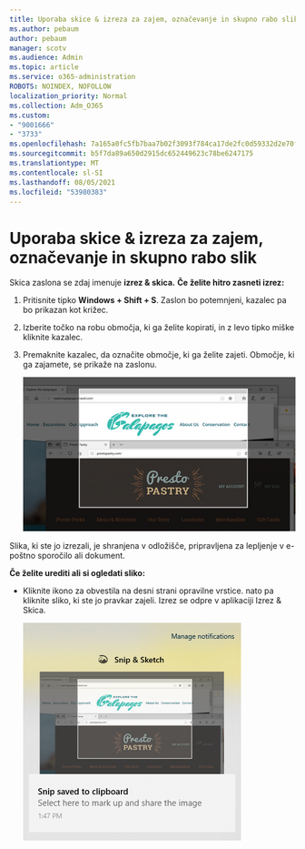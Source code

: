 ```yaml
---
title: Uporaba skice & izreza za zajem, označevanje in skupno rabo slik
ms.author: pebaum
author: pebaum
manager: scotv
ms.audience: Admin
ms.topic: article
ms.service: o365-administration
ROBOTS: NOINDEX, NOFOLLOW
localization_priority: Normal
ms.collection: Adm_O365
ms.custom:
- "9001666"
- "3733"
ms.openlocfilehash: 7a165a0fc5fb7baa7b02f3093f784ca17de2fc0d59332d2e70fb0f507bfeb221
ms.sourcegitcommit: b5f7da89a650d2915dc652449623c78be6247175
ms.translationtype: MT
ms.contentlocale: sl-SI
ms.lasthandoff: 08/05/2021
ms.locfileid: "53980383"
---
```

# <a name="use-snip--sketch-to-capture-mark-up-and-share-images"></a>Uporaba skice & izreza za zajem, označevanje in skupno rabo slik

Skica zaslona se zdaj imenuje **izrez & skica.** **Če želite hitro zasneti izrez:**

1. Pritisnite tipko **Windows + Shift + S**. Zaslon bo potemnjeni, kazalec pa bo prikazan kot križec. 

2. Izberite točko na robu območja, ki ga želite kopirati, in z levo tipko miške kliknite kazalec. 

3. Premaknite kazalec, da označite območje, ki ga želite zajeti. Območje, ki ga zajamete, se prikaže na zaslonu.

   ![slika označenega izbora](media/snipone.png)

Slika, ki ste jo izrezali, je shranjena v odložišče, pripravljena za lepljenje v e-poštno sporočilo ali dokument. 

**Če želite urediti ali si ogledati sliko:** 

- Kliknite ikono za obvestila na desni strani opravilne vrstice. nato pa kliknite sliko, ki ste jo pravkar zajeli. Izrez se odpre v aplikaciji Izrez & Skica.

   ![slika slike, ki prikazuje v programu za izrezovanje](media/sniptwo.png)
